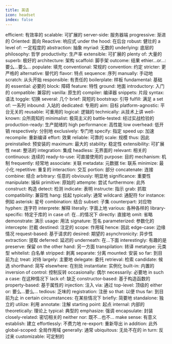 ```yaml
---
title: 英语
icon: headset
index: false
---
```


efficient: 有效率的
scalable: 可扩展的
server-side: 服务器端
progressive: 渐进的
Oriented: 面向
Reactive: 响应式
under the hood: 在后台
robust: 健壮的
a level of: 一定程度的
abstraction: 抽象
myriad: 无数的
underlying: 底层的
philosophy: 哲学
productivity: 生产率
extensible: 可扩展的
plenty of: 大量的
superb: 极好的
architecture: 架构
scaffold: 脚手架
outcome: 结果
ethier...or...: 要么...要么...
populate: 填充
conventional: 常规的
convention: 约定
stricter: 更严格的
alternative: 替代的
flavor: 特点
sequence: 序列
manually: 手动地
scratch: 从头开始
responsible: 有责任的
boilerplate: 样板
fundamental: 基础的
essential: 必要的
block: 障碍
feature: 特性
ground: 地面
introductory: 入门的
compatible: 兼容的
vanilla: 原生的
compiler: 编译器
snippets: 片段
syntax: 语法
toggle: 切换
several: 几个
brief: 简短的
bootstrap: 引导
fulfill: 满足
a set of: 一系列
inbound: 入站的
dedicated: 专用的
aim: 目标
platform-agnostic: 平台无关的
reusable: 可重用的
logical: 逻辑的
technically: 从技术上讲
well-known: 众所周知的
minimalist: 极简主义的
battle-tested: 经过实战检验的
production-ready: 生产就绪的
high performance: 高性能
low overhead: 低开销
respectively: 分别地
exclusively: 专门地
specify: 指定
speed up: 加速
recompile: 重新编译
effort: 效果
reliable: 可靠的
scale: 规模
thus: 因此
preinstalled: 预安装的
maximum: 最大的
stability: 稳定性
extensibility: 可扩展性
neat: 整洁的
integration: 集成
headless: 无界面的
relevant: 相关的
continuous: 连续的
ready-to-use: 可直接使用的
purpose: 目的
mechanism: 机制
frequently: 经常地
associate: 关联
metadata: 元数据
tie: 联系
minimize: 最小化
repetitive: 重复的
interaction: 交互
portion: 部分
concatenate: 连接
combine: 结合
arbitrary: 任意的
obviously: 明显地
significance: 重要性
manipulate: 操纵
primitive: 原始的
attempte: 尝试
furthermore: 此外
construct: 构造
detect: 检测
indicate: 表明
instructe: 指示
grab: 抓取
compatibility: 兼容性
hang: 挂起
typically: 通常
wildcard: 通配符
for instance: 例如
asterisk: 星号
combination: 结合
subset: 子集
counterpart: 对应物
hyphen: 连字符
interprete: 解释
literally: 字面上地
various: 各种各样的
library-specific: 特定于库的
in case of: 在...的情况下
directly: 直接地
omit: 省略
demonstrate: 演示
usage: 用法
signature: 签名
parameterized: 参数化的
intercepte: 拦截
destined: 注定的
scope: 作用域
hence: 因此
edge-case: 边缘情况
request-based: 基于请求的
desired: 期望的
asynchronicity: 异步性
extraction: 提取
deferred: 延迟的
underneath: 在...下面
interestingly: 有趣的是
preserve: 保留
on the other hand: 另一方面
transpilation: 转译
metatype: 元类型
whitelist: 白名单
stripped: 剥离
separate: 分离
mounted: 安装
so far: 到目前为止
treat: 对待
largely: 主要地
delegate: 委托
retrieval: 检索
candidate: 候选
shorthand: 简写
elsewhere: 在别处
instantiate: 实例化
built-in: 内置的
inversion of control: 控制反转
occasionally: 偶尔
necessarily: 必要地
in such a case: 在这种情况下
lack of: 缺乏
constructor-based: 基于构造函数的
property-based: 基于属性的
injection: 注入
via: 通过
top-level: 顶级的
either or: 要么...要么...
tedious: 乏味的
registration: 注册
so that: 以便
thus far: 到目前为止
in certain circumstances: 在某些情况下
briefly: 简要地
standalone: 独立的
utilize: 利用
annotate: 注解
starting point: 起点
internal: 内部的
theoretically: 理论上
typical: 典型的
emphasize: 强调
encapsulate: 封装
closely-related: 密切相关的
neither nor: 既不...也不...
make sense: 有意义
establish: 建立
effortlessly: 不费力地
re-export: 重新导出
in addition: 此外
global-scoped: 全局作用域
generally: 通常
ubiquitous: 无处不在的
in turn: 反过来
customizable: 可定制的
